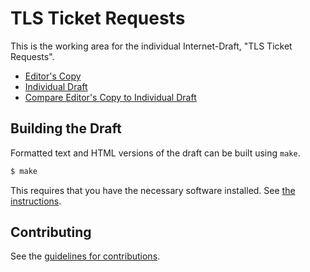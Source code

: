 # TLS Ticket Requests

This is the working area for the individual Internet-Draft, "TLS Ticket Requests".

* [Editor's Copy](https://tlswg.github.io/draft-wood-tls-ticketrequest/#go.draft-wood-tls-ticketrequests.html)
* [Individual Draft](https://tools.ietf.org/html/draft-wood-tls-ticketrequests)
* [Compare Editor's Copy to Individual Draft](https://tlswg.github.io/draft-wood-tls-ticketrequest/#go.draft-wood-tls-ticketrequests.diff)

## Building the Draft

Formatted text and HTML versions of the draft can be built using `make`.

```sh
$ make
```

This requires that you have the necessary software installed.  See
[the instructions](https://github.com/martinthomson/i-d-template/blob/master/doc/SETUP.md).


## Contributing

See the
[guidelines for contributions](https://github.com/tlswg/draft-wood-tls-ticketrequest/blob/master/CONTRIBUTING.md).
